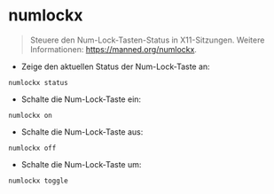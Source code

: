 # numlockx

> Steuere den Num-Lock-Tasten-Status in X11-Sitzungen.
> Weitere Informationen: <https://manned.org/numlockx>.

- Zeige den aktuellen Status der Num-Lock-Taste an:

`numlockx status`

- Schalte die Num-Lock-Taste ein:

`numlockx on`

- Schalte die Num-Lock-Taste aus:

`numlockx off`

- Schalte die Num-Lock-Taste um:

`numlockx toggle`
